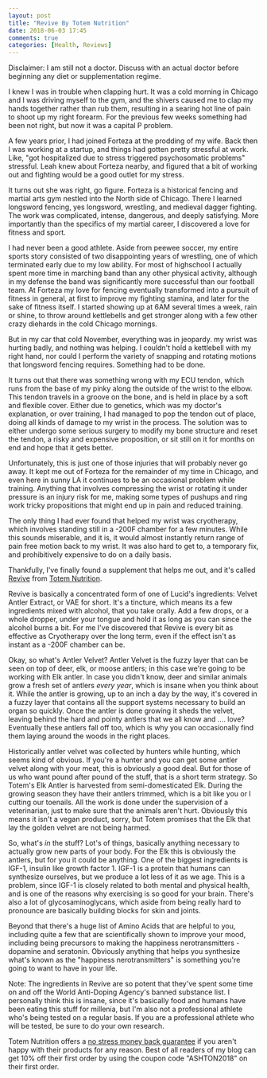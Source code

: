 ```yaml
---
layout: post
title: "Revive By Totem Nutrition"
date: 2018-06-03 17:45
comments: true
categories: [Health, Reviews]
---
```


Disclaimer: I am still not a doctor. Discuss with an actual doctor before beginning any diet or supplementation regime. 

I knew I was in trouble when clapping hurt. It was a cold morning in Chicago and I was driving myself to the gym, and the shivers caused me to clap my hands together rather than rub them, resulting in a searing hot line of pain to shoot up my right forearm. For the previous few weeks something had been not right, but now it was a capital P problem.

A few years prior, I had joined Forteza at the prodding of my wife. Back then I was working at a startup, and things had gotten pretty stressful at work. Like, "got hospitalized due to stress triggered psychosomatic problems" stressful. Leah knew about Forteza nearby, and figured that a bit of working out and fighting would be a good outlet for my stress. 

It turns out she was right, go figure. Forteza is a historical fencing and martial arts gym nestled into the North side of Chicago. There I learned longsword fencing, yes longsword, wrestling, and medieval dagger fighting. The work was complicated, intense, dangerous, and deeply satisfying. More importantly than the specifics of my martial career, I discovered a love for fitness and sport.

I had never been a good athlete. Aside from peewee soccer, my entire sports story consisted of two disappointing years of wrestling, one of which terminated early due to my low ability. For most of highschool I actually spent more time in marching band than any other physical activity, although in my defense the band was significantly more successful than our football team. At Forteza my love for fencing eventually transformed into a pursuit of fitness in general, at first to improve my fighting stamina, and later for the sake of fitness itself. I started showing up at 6AM several times a week, rain or shine, to throw around kettlebells and get stronger along with a few other crazy diehards in the cold Chicago mornings.

But in my car that cold November, everything was in jeopardy. my wrist was hurting badly, and nothing was helping. I couldn't hold a kettlebell with my right hand, nor could I perform the variety of snapping and rotating motions that longsword fencing requires. Something had to be done.

It turns out that there was something wrong with my ECU tendon, which runs from the base of my pinky along the outside of the wrist to the elbow. This tendon travels in a groove on the bone, and is held in place by a soft and flexible cover. Either due to genetics, which was my doctor's explanation, or over training, I had managed to pop the tendon out of place, doing all kinds of damage to my wrist in the process. The solution was to either undergo some serious surgery to modify my bone structure and reset the tendon, a risky and expensive proposition, or sit still on it for months on end and hope that it gets better.

Unfortunately, this is just one of those injuries that will probably never go away. It kept me out of Forteza for the remainder of my time in Chicago, and even here in sunny LA it continues to be an occasional problem while training. Anything that involves compressing the wrist or rotating it under pressure is an injury risk for me, making some types of pushups and ring work tricky propositions that might end up in pain and reduced training.

The only thing I had ever found that helped my wrist was cryotherapy, which involves standing still in a -200F chamber for a few minutes. While this sounds miserable, and it is, it would almost instantly return range of pain free motion back to my wrist. It was also hard to get to, a temporary fix, and prohibitively expensive to do on a daily basis. 

Thankfully, I've finally found a supplement that helps me out, and it's called [Revive](https://www.totemnutrition.com/shop-totem/revive) from [Totem Nutrition](https://www.totemnutrition.com).

Revive is basically a concentrated form of one of Lucid's ingredients: Velvet Antler Extract, or VAE for short. It's a tincture, which means its a few ingredients mixed with alcohol, that you take orally. Add a few drops, or a whole dropper, under your tongue and hold it as long as you can since the alcohol burns a bit. For me I've discovered that Revive is every bit as effective as Cryotherapy over the long term, even if the effect isn't as instant as a -200F chamber can be.

Okay, so what's Antler Velvet? Antler Velvet is the fuzzy layer that can be seen on top of deer, elk, or moose antlers; in this case we're going to be working with Elk antler. In case you didn't know, deer and similar animals grow a fresh set of antlers *every year*, which is insane when you think about it. While the antler is growing, up to an inch a day by the way, it's covered in a fuzzy layer that contains all the support systems necessary to build an organ so quickly. Once the antler is done growing it sheds the velvet, leaving behind the hard and pointy antlers that we all know and .... love? Eventually these antlers fall off too, which is why you can occasionally find them laying around the woods in the right places.

Historically antler velvet was collected by hunters while hunting, which seems kind of obvious. If you're a hunter and you can get some antler velvet along with your meat, this is obviously a good deal. But for those of us who want pound after pound of the stuff, that is a short term strategy. So Totem's Elk Antler is harvested from semi-domesticated Elk. During the growing season they have their antlers trimmed, which is a bit like you or I cutting our toenails. All the work is done under the supervision of a veterinarian, just to make sure that the animals aren't hurt. Obviously this means it isn't a vegan product, sorry, but Totem promises that the Elk that lay the golden velvet are not being harmed.

So, what's *in* the stuff? Lot's of things, basically anything necessary to actually grow new parts of your body. For the Elk this is obviously the antlers, but for you it could be anything. One of the biggest ingredients is IGF-1, insulin like growth factor 1. IGF-1 is a protein that humans can synthesize ourselves, but we produce a lot less of it as we age. This is a problem, since IGF-1 is closely related to both mental and physical health, and is one of the reasons why exercising is so good for your brain. There's also a lot of glycosaminoglycans, which aside from being really hard to pronounce are basically building blocks for skin and joints.

Beyond that there's a huge list of Amino Acids that are helpful to you, including quite a few that are scientifically shown to improve your mood, including being precursors to making the happiness nerotransmitters - dopamine and seratonin. Obviously anything that helps you synthesize what's known as the "happiness nerotransmitters" is something you're going to want to have in your life.

Note: The ingredients in Revive are so potent that they've spent some time on and off the World Anti-Doping Agency's banned substance list. I personally think this is insane, since it's basically food and humans have been eating this stuff for millenia, but I'm also not a professional athlete who's being tested on a regular basis. If you are a professional athlete who will be tested, be sure to do your own research.

Totem Nutrition offers a [no stress money back guarantee](https://www.totemnutrition.com/money-back-guarantee) if you aren't happy with their products for any reason. Best of all readers of my blog can get 10% off their first order by using the coupon code "ASHTON2018" on their first order. 
